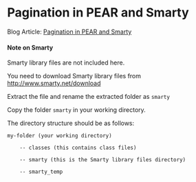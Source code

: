 # Pagination in PEAR and Smarty

Blog Article: [Pagination in PEAR and Smarty](http://blog.chapagain.com.np/pagination-in-pear-and-smarty/)

#### Note on Smarty

Smarty library files are not included here.

You need to download Smarty library files from http://www.smarty.net/download

Extract the file and rename the extracted folder as `smarty`

Copy the folder `smarty` in your working directory.

The directory structure should be as follows:

	my-folder (your working directory)

		-- classes (this contains class files)

		-- smarty (this is the Smarty library files directory)

		-- smarty_temp


